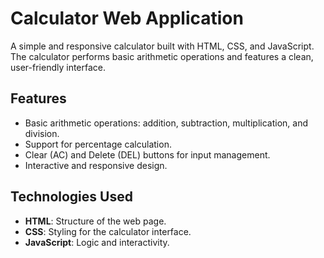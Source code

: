 # Calculator Web Application

A simple and responsive calculator built with HTML, CSS, and JavaScript. The calculator performs basic arithmetic operations and features a clean, user-friendly interface.

## Features

- Basic arithmetic operations: addition, subtraction, multiplication, and division.
- Support for percentage calculation.
- Clear (AC) and Delete (DEL) buttons for input management.
- Interactive and responsive design.



## Technologies Used

- **HTML**: Structure of the web page.
- **CSS**: Styling for the calculator interface.
- **JavaScript**: Logic and interactivity.


